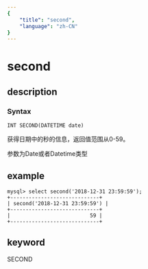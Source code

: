 ```yaml
---
{
    "title": "second",
    "language": "zh-CN"
}
---
```


<!-- 
Licensed to the Apache Software Foundation (ASF) under one
or more contributor license agreements.  See the NOTICE file
distributed with this work for additional information
regarding copyright ownership.  The ASF licenses this file
to you under the Apache License, Version 2.0 (the
"License"); you may not use this file except in compliance
with the License.  You may obtain a copy of the License at

  http://www.apache.org/licenses/LICENSE-2.0

Unless required by applicable law or agreed to in writing,
software distributed under the License is distributed on an
"AS IS" BASIS, WITHOUT WARRANTIES OR CONDITIONS OF ANY
KIND, either express or implied.  See the License for the
specific language governing permissions and limitations
under the License.
-->

# second
## description
### Syntax

`INT SECOND(DATETIME date)`


获得日期中的秒的信息，返回值范围从0-59。

参数为Date或者Datetime类型

## example

```
mysql> select second('2018-12-31 23:59:59');
+-----------------------------+
| second('2018-12-31 23:59:59') |
+-----------------------------+
|                          59 |
+-----------------------------+
```
## keyword
SECOND
